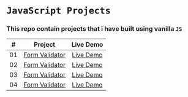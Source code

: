# `JavaScript Projects`

### This repo contain projects that i have built using vanilla `JS`



|  #  |            Project             | Live Demo |
| :-: | :----------------------------: | :-------: |
| 01  |       [Form Validator](https://github.com/ashrafemad097/JavaScript-Projects/tree/main/Pig%20Game)       | [Live Demo](https://piiig-game.netlify.app/)  |
| 02  |       [Form Validator](https://github.com/ashrafemad097/JavaScript-Projects/tree/main/Guess-My-Number)       | [Live Demo](https://guess-an-number.netlify.app/)  |
| 03  |       [Form Validator](https://github.com/bradtraversy/vanillawebprojects/tree/master/form-validator)       | [Live Demo](https://vanillawebprojects.com/projects/form-validator/)  |
| 04  |       [Form Validator](https://github.com/bradtraversy/vanillawebprojects/tree/master/form-validator)       | [Live Demo](https://vanillawebprojects.com/projects/form-validator/)  |
